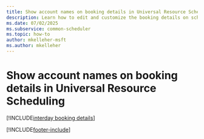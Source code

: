 ```yaml
---
title: Show account names on booking details in Universal Resource Scheduling
description: Learn how to edit and customize the booking details on schedule board with account names.
ms.date: 07/02/2025 
ms.subservice: common-scheduler
ms.topic: how-to
author: mkelleher-msft
ms.author: mkelleher
---
```


# Show account names on booking details in Universal Resource Scheduling

[!INCLUDE[interday booking details](../shared/urs/interday-booking-details.md)]

[!INCLUDE[footer-include](../includes/footer-banner.md)]
